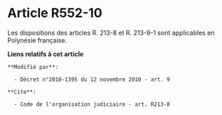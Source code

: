 # Article R552-10

Les dispositions des articles R. 213-8 et R. 213-9-1 sont applicables en Polynésie française.

**Liens relatifs à cet article**

	**Modifié par**:

	  - Décret n°2010-1395 du 12 novembre 2010 - art. 9

	**Cite**:

	  - Code de l'organisation judiciaire - art. R213-8
